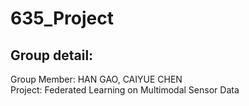 # 635_Project
## Group detail:
Group Member: HAN GAO, CAIYUE CHEN  
Project: Federated Learning on Multimodal Sensor Data
